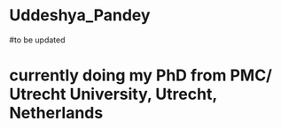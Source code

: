 # Uddeshya_Pandey


#to be updated
# currently doing my PhD from PMC/ Utrecht University, Utrecht, Netherlands
